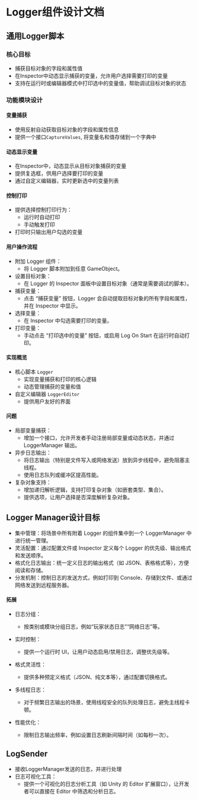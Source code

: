 # Logger组件设计文档

## 通用Logger脚本
### 核心目标
- 捕获目标对象的字段和属性值
- 在Inspector中动态显示捕获的变量，允许用户选择需要打印的变量
- 支持在运行时或编辑器模式中打印选中的变量值，帮助调试目标对象的状态

### 功能模块设计
#### 变量捕获
- 使用反射自动获取目标对象的字段和属性信息
- 提供一个接口`CaptureValues`, 将变量名和值存储到一个字典中
#### 动态显示变量
- 在Inspector中，动态显示从目标对象捕获的变量
- 提供复选框，供用户选择要打印的变量
- 通过自定义编辑器，实时更新选中的变量列表
#### 控制打印
- 提供选择控制打印行为：
    - 运行时自动打印
    - 手动触发打印
- 打印时只输出用户勾选的变量
#### 用户操作流程

- 附加 Logger 组件：
    - 将 Logger 脚本附加到任意 GameObject。
- 设置目标对象：
    - 在 Logger 的 Inspector 面板中设置目标对象（通常是需要调试的脚本）。
- 捕获变量：
    - 点击 “捕获变量” 按钮，Logger 会自动提取目标对象的所有字段和属性，并在 Inspector 中显示。
- 选择变量：
    - 在 Inspector 中勾选需要打印的变量。
- 打印变量：
    - 手动点击 “打印选中的变量” 按钮，或启用 Log On Start 在运行时自动打印。

#### 实现概览
- 核心脚本 `Logger`
    - 实现变量捕获和打印的核心逻辑
    - 动态管理捕获的变量和值
- 自定义编辑器 `LoggerEditor`
    - 提供用户友好的界面

#### 问题
- 局部变量捕获：
   - 增加一个接口，允许开发者手动注册局部变量或动态状态，并通过 LoggerManager 输出。
- 异步日志输出：
   - 将日志输出（特别是文件写入或网络发送）放到异步线程中，避免阻塞主线程。
   - 使用日志队列或缓冲区提高性能。
- 复杂对象支持：
   - 增加递归解析逻辑，支持打印复杂对象（如嵌套类型、集合）。
   - 提供选项，让用户选择是否深度解析复杂对象。


## Logger Manager设计目标
- 集中管理：将场景中所有附着 Logger 的组件集中到一个 LoggerManager 中进行统一管理。
- 灵活配置：通过配置文件或 Inspector 定义每个 Logger 的优先级、输出格式和发送顺序。
- 格式化日志输出：统一定义日志的输出格式（如 JSON、表格格式等），方便阅读和存储。
- 分发机制：控制日志的发送方式，例如打印到 Console、存储到文件、或通过网络发送到远程服务器。

#### 拓展
- 日志分组：
    - 按类别或模块分组日志，例如“玩家状态日志”“网络日志”等。

- 实时控制：
    - 提供一个运行时 UI，让用户动态启用/禁用日志，调整优先级等。

- 格式灵活性：
    - 提供多种预定义格式（JSON、纯文本等），通过配置切换格式。

- 多线程日志：
    - 对于频繁日志输出的场景，使用线程安全的队列处理日志，避免主线程卡顿。

- 性能优化：
    - 限制日志输出频率，例如设置日志刷新间隔时间（如每秒一次）。
    
## LogSender
- 接收LoggerManager发送的日志，并进行处理
- 日志可视化工具：
   - 提供一个可视化的日志分析工具（如 Unity 的 Editor 扩展窗口），让开发者可以直接在 Editor 中筛选和分析日志。